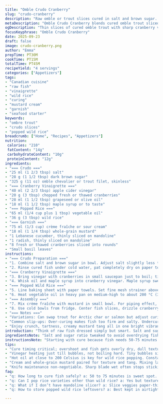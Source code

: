 ```yaml
---
title: "Omble Crudo Cranberry"
slug: "crudo-cranberry"
description: "Raw omble or trout slices cured in salt and brown sugar. Sharp vinegar and cranberry vinaigrette. Crispy popped wild rice dressed with salt. Creamy dollop of mustard cream. Fresh cucumber, radish, cranberry rounds; basil leaf garnish. Cold bowls for plating. Simple, no nuts, dairy free options, gluten free. Prep involves curing fish then slicing thin with wet sharp knife. Popped rice made like popcorn but wild rice. Balance of acid, sweet, crunch, cream and fresh herb. A mix of textures and colors in one bowl."
metaDescription: "Omble Crudo Cranberry blends cured omble trout sliced thin, tangy cranberry vinaigrette, popped wild rice crunch, creamy mustard cream, fresh cucumber, radish, basil garnish."
ogDescription: "Thin slices of cured omble trout with sharp cranberry vinegar, crunchy popped wild rice, mustard cream, fresh veggies, basil leaves. Cool bowls keep it crisp."
focusKeyphrase: "Omble Crudo Cranberry"
date: 2025-09-23
draft: false
image: crudo-cranberry.png
author: "Emma"
prepTime: PT30M
cookTime: PT15M
totalTime: PT45M
recipeYield: "4 servings"
categories: ["Appetizers"]
tags:
- "Canadian cuisine"
- "raw fish"
- "vinaigrette"
- "wild rice"
- "curing"
- "mustard cream"
- "garnish"
- "seafood starter"
keywords:
- "ombre trout"
- "crudo slices"
- "popped wild rice"
breadcrumb: ["Home", "Recipes", "Appetizers"]
nutrition: 
 calories: "210"
 fatContent: "14g"
 carbohydrateContent: "10g"
 proteinContent: "12g"
ingredients:
- "=== Crudo ==="
- "25 ml (1 2/3 tbsp) salt"
- "28 g (1 1/2 tbsp) dark brown sugar"
- "325 g (11 oz) omble chevalier or trout filet, skinless"
- "=== Cranberry Vinaigrette ==="
- "40 ml (2 2/3 tbsp) apple cider vinegar"
- "20 g (3 tbsp) chopped fresh or thawed cranberries"
- "28 ml (1 1/2 tbsp) grapeseed or olive oil"
- "18 ml (1 1/2 tbsp) maple syrup or to taste"
- "=== Popped Rice ==="
- "65 ml (1/4 cup plus 1 tbsp) vegetable oil"
- "36 g (3 tbsp) wild rice"
- "=== Garnish ==="
- "75 ml (1/3 cup) crème fraîche or sour cream"
- "18 ml (1 1/4 tbsp) whole-grain mustard"
- "1 Lebanese cucumber, thinly sliced on mandoline"
- "1 radish, thinly sliced on mandoline"
- "8 fresh or thawed cranberries sliced into rounds"
- "Small basil leaves"
instructions:
- "=== Crudo Preparation ==="
- "1. Combine salt and brown sugar in bowl. Adjust salt slightly less than usual; risk of overdrying. Toss filet in curing mix; put flat side down. Cover tight with plastic; fridge 50 min to 1 hr 15 min. More time dries the fish too much. Keep checking moisture."
- "2. Rinse cured fish under cold water, pat completely dry on paper towels. Sharp knife, wet blade with water often to avoid sticking. Hold blade around 30 degrees against grain; slice thinly against fibers into translucent slivers. Arrange on chilled plate; cover loosely, fridge until plating or max 20 hours. Too long and fish loses freshness and texture."
- "=== Cranberry Vinaigrette ==="
- "3. Bring vinegar with cranberries in small saucepan just to boil; tiny bubbles form, not hard rolling boil. Remove from heat, let cool uncovered 35-40 minutes to bring vinegar to room temp. Filter vinegar through fine sieve into bowl; discard softened berries (can compost or reserve for smoothies)."
- "4. Whisk oil and maple syrup into cranberry vinegar. Maple syrup sweetness can vary—taste and adjust. Cool fridge until assembly."
- "=== Popped Wild Rice ==="
- "5. Line baking sheet with paper towels. Set fine mesh strainer above a heatproof bowl."
- "6. Heat vegetable oil in heavy pan on medium-high to about 200 °C (392-400 °F). Add wild rice, stir constantly. Listen for sudden popping noises; rice will explode like tiny kernels. Beware oil splatters. Once popping slows, quickly drain rice over strainer resting on bowl. Spread popped rice on baking sheet, sprinkle lightly with salt. Let cool completely; store in airtight jar up to week. Adds crunch to any salad or soup."
- "=== Assembly ==="
- "7. Mix crème fraîche with mustard in small bowl. For piping effect, fill pastry bag with small plain round tip—or simply spoon on in dollops."
- "8. Use cold bowls from fridge. Center fish slices, drizzle cranberry vinaigrette. Dot cream mixture. Sprinkle popped rice for crunch. Layer cucumber, radish, cranberry rounds artfully. Finish with basil leaves. Serve immediately."
- "=== Notes ==="
- "Variations: Can swap trout for Arctic char or salmon but adjust curing time (less for fattier fish). If no wild rice, pop black rice or short grain rice instead—texture differs but still nice. For dairy-free, use coconut yogurt or vegan sour cream blend. If no mandoline, slice veggies as thin as possible by knife. Keeping bowls chilled prevents fish from warming too soon."
- "Common slip-ups: Over-curing makes fish too firm and salty. Undercuring tastes flat and unsafe. Sharp knife essential to avoid mushy cuts. Popped rice needs hot oil or it won’t explode. Patience on cooling vinaigrette prevents dull flavors."
- "Enjoy crunch, tartness, creamy mustard tang all in one bright vibrant starter."
introduction: "Think of raw fish dressed simply but smart. Salt and sugar rub draws moisture out, firms flesh. Thin slices almost translucent, shining pale pink. Topped with bite of tangy vinegar infused with sharp cranberries—tart and just sweet enough from added maple syrup. Popped wild rice crackles under teeth; unexpected texture lift every bite. Creamy dollop of mustard-spiked sour cream tempers acid, adds silkiness. Crunchy radish, crisp cucumber, fresh cranberry discs bring freshness and color. Basil leaves give mild peppery herbal boost. Cold bowls stop fish warming too soon. The whole interplay of soft, crisp, tart, creamy creates balance. Turned out like a light northern Canadian ceviche, but way crisper and nuanced. Once burnt tongue from too much vinegar cooled down by rim of cream. Timing key—fish sliced thin before service, freshness paramount. Worth every minute fuss. Mixes old-world inspired crudo with local wild rice pop culture. Showy yet simple."
ingredientsNote: "Salt and sugar ratio tweaked to avoid overdrying fish. Brown sugar chosen over white for depth, caramel hint. Grapeseed oil preferred for neutral flavor and high smoke point, olive oil works but flavor distinct, personal choice. Vinegar sharpness dialed down with maple syrup balancing tart cranberries. Wild rice used for flavor and unique pop but alternative rice viable. Mustard is old-school grainy style adds texture and bite to cream; mayonnaise could be sub in pinch though heavier. Vegetables sliced paper thin for freshness and balance, mandoline better for uniformity and speed but careful with fingers. Omble chevalier used for firm texture, fresh trout okay, char or salmon need less cure time. Keeping ingredients fresh and dry after cure stops excess water weakening final texture. Store popped rice airtight for week keeps crisp; no stale moments allowed. Cranberries chopped fine for vinaigrette extraction, plus crescent rounds for garnish—two forms offer complexity. Small basil leaves mainly for herb aroma not bulk, can sub microgreens. Choices minimize allergens but maintain layers."
instructionsNote: "Starting with cure because fish needs 50-75 minutes. Salt and sugar pull excess moisture. Timing crucial—too long dries fish beyond pleasant. Rinse and pat fish dry thoroughly to prevent mushy finish and spreading saltiness. Wet sharp knife constantly to get clean cuts; angle important for thin even slices. Refrigerated serving plates help maintain temperature, key in crudo to keep fish’s integrity. Cranberry vinegar heats just until bubbles form, no roiling boil. Cooling uncovered avoids condensation. Filtering removes cooked cranberry bits that add bitterness or pulp but reserve or compost. Maple syrup adjusts sweetness—taste as you go. Popped rice made at home needs hot oil; listen for pops, quick work pulling from oil prevents burning. Strain and toss onto paper towels before salting and cooling. Mix cream and mustard just before plating for fresh tang. Piping gives neat dollops; spooning works better for rustic look. Layer ingredients for color contrast and textural interest; bite should hit cool fish, tart dressing, sharp fresh vegetables, creamy dollop, and crunchy rice together. Basil added last after plating to keep fresh. Serve immediately once assembled. Don’t forget to chill bowls beforehand; keeps everything crisp and fresh."
tips:
- "Cure timing critical; overshoot and fish gets overly dry, dull texture. Watch moisture closely while curing. Salt-sugar ratio affects firmness; brown sugar adds subtle caramel notes under sharp salt attack. Rinse well after cure to remove excess salt. Pat bone-dry to avoid mushy slices later. Thin slicing only with wet sharp blade helps keep fish translucent, clean cuts. Angle blade near 30 degrees against grain for texture that melts but still resilient."
- "Vinegar heating just till bubbles, not boiling hard. Tiny bubbles signal careful heat; overheat kills brightness, bitterness creeps. Let cool uncovered for moisture to dissipate avoiding dull flavors; filtration removes cooked cranberry grit. Maple syrup adjusts tart balance, sample while whisking. Chill vinaigrette before plating to keep punch sharp. Alternatives like white wine vinegar give lighter taste; maple syrup flexible to honey or agave for sweetness but texture changes slightly."
- "Hot oil at close to 200 Celsius is key for wild rice popping. Constant stirring needed; listen for rapid pops like popcorn. Stop when pops slow down, strain quickly to avoid burnt bits. Oil splatters common; keep distance. Cool rice on paper towels lightly salted. Store airtight or stale sets in fast. Black rice or short grain rice pops but texture less crisp, softer bite. Popped rice adds sharp crunch contrast on soft fish and creamy mustard."
- "Cream and whole-grain mustard paired for texture and tang. Mixing last moment keeps fresh tang, prevents mustard bitterness from overpowering. Pastry bag piping neat but spoon dollops for rustic look. Texture layers matter: creamy hit balances acidic tang and crunchy rice, with crisp radish and cucumber rounds for fresh bite. Basil leaves tossed right before serving retain herbal aroma. Chilling bowls beforehand crucial; warm bowls wreck texture and freshness fast."
- "Knife maintenance non-negotiable. Sharp blade wet often stops sticking, jagged cuts ruin texture. Thin slicing needs patient rhythm and confidence; angle, pressure, steady hand. Mandoline thin for cucumber and radish slices ensure crisp texture and uniform thickness. Skipping mandoline possible but extra care required. Substitute veggies if needed but thinness critical to keep balance between soft fish, creamy dollop, crunchy pop, and bright tang."
faq:
- "q: How long to cure fish safely? a: 50 to 75 minutes is sweet spot. Too short, fish tastes raw, unsafe. Over an hour dries it hard and chalky. Moisture checks during cure key. Salt pulls water, sugar protects texture. Timing differs if using fattier fish like salmon; less time required."
- "q: Can I pop rice varieties other than wild rice? a: Yes but texture varies. Black rice pops but softer crunch. Short-grain rice pops but less airy, more dense. Wild rice preferred for flavor and distinct snap. Oil temp must be right for any rice. Adjust heat and watch for popping sound cues closely."
- "q: What if I don’t have mandoline slicer? a: Slice veggies paper-thin by knife but takes patience, steady knife skill needed. Thicker slices ruin crispness and freshness balance. Alternatives could be vegetable peeler for cucumber ribbons or microplane thin shavings. Not exact, texture shifts but works in a pinch."
- "q: How to store popped wild rice leftovers? a: Best kept in airtight jar room temp, crisp up to one week. Refrigeration causes moisture and sogginess. If stale, refresh with dry pan toast briefly. Avoid freezer unless vacuum sealed; moisture kills crunch. Make fresh batch if possible for maximum crispness."

---
```


